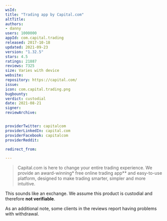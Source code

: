 ```yaml
---
wsId: 
title: "Trading app by Capital.com"
altTitle: 
authors:
- danny
users: 1000000
appId: com.capital.trading
released: 2017-10-18
updated: 2021-09-23
version: "1.32.5"
stars: 4.5
ratings: 21887
reviews: 7325
size: Varies with device
website: 
repository: https://capital.com/
issue: 
icon: com.capital.trading.png
bugbounty: 
verdict: custodial
date: 2021-08-21
signer: 
reviewArchive:


providerTwitter: capitalcom
providerLinkedIn: capital.com
providerFacebook: capitalcom
providerReddit: 

redirect_from:

---
```



> Capital.com is here to change your entire trading experience. We provide an award-winning* free online trading app** and easy-to-use platform, designed to make trading smarter, simpler and more intuitive.

This sounds like an exchange. We assume this product is custodial and therefore **not verifiable**.

As an additional note, some clients in the reviews report having problems with withdrawal.
